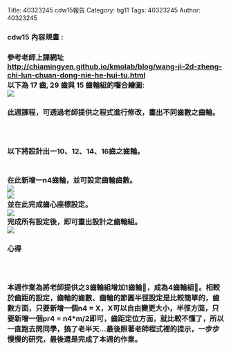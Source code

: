 Title: 40323245 cdw15報告
Category: bg11
Tags: 40323245
Author: 40323245

<h3>cdw15 內容規畫 :<h3> 
<!-- PELICAN_END_SUMMARY -->
參考老師上課網址<a href="http://chiamingyen.github.io/kmolab/blog/wang-ji-2d-zheng-chi-lun-chuan-dong-nie-he-hui-tu.html">http://chiamingyen.github.io/kmolab/blog/wang-ji-2d-zheng-chi-lun-chuan-dong-nie-he-hui-tu.html</a>
<br/>
以下為 17 齒, 29 齒與 15 齒輪組的囓合繪圖:
<br/>
<img src="http://i.imgur.com/bSPsrfC.png?1">
<br/>
<h3>此週課程，可透過老師提供之程式進行修改，畫出不同齒數之齒輪。<h3>
<br/>

<h3>以下將設計出一10、12、14、16齒之齒輪。<h3>
<br/>
在此新增一n4齒輪，並可設定齒輪齒數。
<br/>
<img src="http://i.imgur.com/rVgCN2R.png">
<br/>
<img src="http://i.imgur.com/MlJcZMv.png">
<br/>
並在此完成齒心座標設定。
<br/>
<img src="http://i.imgur.com/LsJdaoC.png">
<br/>
完成所有設定後，即可畫出設計之齒輪組。
<br/>
<img src="http://i.imgur.com/i12lLer.png">
<br/>
<h3>心得<h3>
<br/>
<h3>本週作業為將老師提供之3齒輪組增加1齒輪，成為4齒輪組。相較於齒距的設定，齒輪的齒數、齒輪的節圓半徑設定是比較簡單的，齒數方面，只要新增一個n4 = X，X可以自由變更大小，半徑方面，只要新增一個pr4 = n4*m/2即可，齒距定位方面，就比較不懂了，所以一直跑去問同學，搞了老半天...最後照著老師程式裡的提示，一步步慢慢的研究，最後還是完成了本週的作業。<h3>


